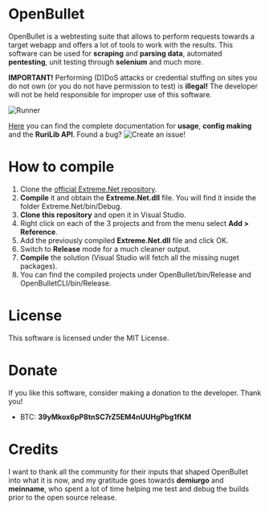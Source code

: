 # OpenBullet
OpenBullet is a webtesting suite that allows to perform requests towards a target webapp and offers a lot of tools to work with the results. This software can be used for **scraping** and **parsing data**, automated **pentesting**, unit testing through **selenium** and much more.

**IMPORTANT!** Performing (D)DoS attacks or credential stuffing on sites you do not own (or you do not have permission to test) is **illegal!** The developer will not be held responsible for improper use of this software.

![Runner](https://i.imgur.com/vb8OUfr.jpg)

[Here](https://openbullet.github.io) you can find the complete documentation for **usage**, **config making** and the **RuriLib API**.
Found a bug? ![Create an issue!](https://help.github.com/en/articles/creating-an-issue)

# How to compile
1. Clone the [official Extreme.Net repository](https://github.com/nickolasKrayn/Extreme.Net).
2. **Compile** it and obtain the **Extreme.Net.dll** file. You will find it inside the folder Extreme.Net/bin/Debug.
3. **Clone this repository** and open it in Visual Studio.
4. Right click on each of the 3 projects and from the menu select **Add > Reference**.
5. Add the previously compiled **Extreme.Net.dll** file and click OK.
6. Switch to **Release** mode for a much cleaner output.
7. **Compile** the solution (Visual Studio will fetch all the missing nuget packages).
8. You can find the compiled projects under OpenBullet/bin/Release and OpenBulletCLI/bin/Release.

# License
This software is licensed under the MIT License.

# Donate
If you like this software, consider making a donation to the developer. Thank you!
- BTC: **39yMkox6pP8tnSC7rZ5EM4nUUHgPbg1fKM**

# Credits
I want to thank all the community for their inputs that shaped OpenBullet into what it is now, and my gratitude goes towards **demiurgo** and **meinname**, who spent a lot of time helping me test and debug the builds prior to the open source release.
